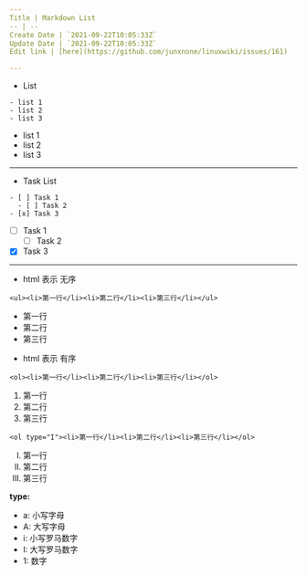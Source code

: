 ```yaml
---
Title | Markdown List
-- | --
Create Date | `2021-09-22T10:05:33Z`
Update Date | `2021-09-22T10:05:33Z`
Edit link | [here](https://github.com/junxnone/linuxwiki/issues/161)

---
```

- List

```
- list 1
- list 2
- list 3
```
- list 1
- list 2
- list 3

----

- Task List

```
- [ ] Task 1
  - [ ] Task 2
- [x] Task 3
```

- [ ] Task 1
  - [ ] Task 2
- [x] Task 3

---

- html 表示 无序
```
<ul><li>第一行</li><li>第二行</li><li>第三行</li></ul>
```
<ul><li>第一行</li><li>第二行</li><li>第三行</li></ul>

- html 表示 有序
```
<ol><li>第一行</li><li>第二行</li><li>第三行</li></ol>
```

<ol><li>第一行</li><li>第二行</li><li>第三行</li></ol>

```
<ol type="I"><li>第一行</li><li>第二行</li><li>第三行</li></ol>
```
<ol type="I"><li>第一行</li><li>第二行</li><li>第三行</li></ol>

**type:**
- a: 小写字母
- A: 大写字母
- i: 小写罗马数字
- I: 大写罗马数字
- 1: 数字

